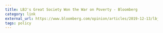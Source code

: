 ```yaml
---
title: LBJ's Great Society Won the War on Poverty - Bloomberg
category: link
external_url: https://www.bloomberg.com/opinion/articles/2019-12-13/lbj-s-great-society-won-the-war-on-poverty
tags: policy
---
```

